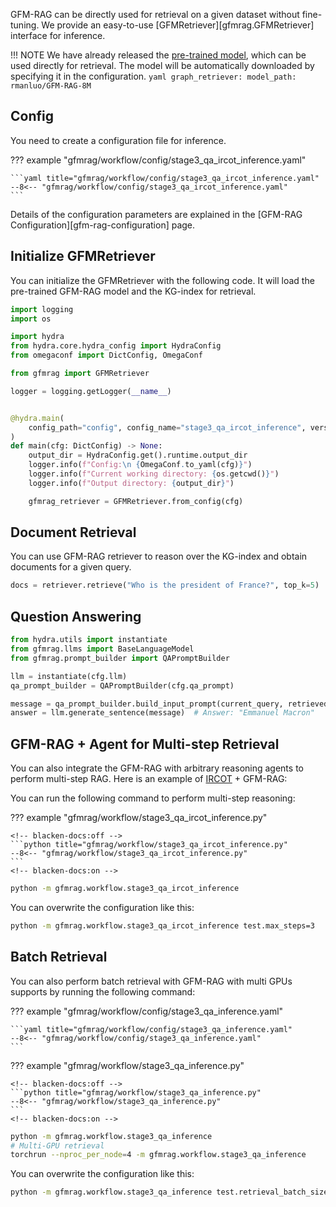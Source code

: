 GFM-RAG can be directly used for retrieval on a given dataset without fine-tuning. We provide an easy-to-use [GFMRetriever][gfmrag.GFMRetriever] interface for inference.

!!! NOTE
    We have already released the [pre-trained model](https://huggingface.co/rmanluo/GFM-RAG-8M), which can be used directly for retrieval. The model will be automatically downloaded by specifying it in the configuration.
    ```yaml
    graph_retriever:
      model_path: rmanluo/GFM-RAG-8M
    ```

## Config

You need to create a configuration file for inference.

??? example "gfmrag/workflow/config/stage3_qa_ircot_inference.yaml"

    ```yaml title="gfmrag/workflow/config/stage3_qa_ircot_inference.yaml"
    --8<-- "gfmrag/workflow/config/stage3_qa_ircot_inference.yaml"
    ```

Details of the configuration parameters are explained in the [GFM-RAG Configuration][gfm-rag-configuration] page.

## Initialize GFMRetriever

You can initialize the GFMRetriever with the following code. It will load the pre-trained GFM-RAG model and the KG-index for retrieval.

```python
import logging
import os

import hydra
from hydra.core.hydra_config import HydraConfig
from omegaconf import DictConfig, OmegaConf

from gfmrag import GFMRetriever

logger = logging.getLogger(__name__)


@hydra.main(
    config_path="config", config_name="stage3_qa_ircot_inference", version_base=None
)
def main(cfg: DictConfig) -> None:
    output_dir = HydraConfig.get().runtime.output_dir
    logger.info(f"Config:\n {OmegaConf.to_yaml(cfg)}")
    logger.info(f"Current working directory: {os.getcwd()}")
    logger.info(f"Output directory: {output_dir}")

    gfmrag_retriever = GFMRetriever.from_config(cfg)
```

## Document Retrieval

You can use GFM-RAG retriever to reason over the KG-index and obtain documents for a given query.
```python
docs = retriever.retrieve("Who is the president of France?", top_k=5)
```

## Question Answering

```python
from hydra.utils import instantiate
from gfmrag.llms import BaseLanguageModel
from gfmrag.prompt_builder import QAPromptBuilder

llm = instantiate(cfg.llm)
qa_prompt_builder = QAPromptBuilder(cfg.qa_prompt)

message = qa_prompt_builder.build_input_prompt(current_query, retrieved_docs)
answer = llm.generate_sentence(message)  # Answer: "Emmanuel Macron"
```

## GFM-RAG + Agent for Multi-step Retrieval
You can also integrate the GFM-RAG with arbitrary reasoning agents to perform multi-step RAG. Here is an example of [IRCOT](https://arxiv.org/abs/2212.10509) + GFM-RAG:

You can run the following command to perform multi-step reasoning:

??? example "gfmrag/workflow/stage3_qa_ircot_inference.py"

    <!-- blacken-docs:off -->
    ```python title="gfmrag/workflow/stage3_qa_ircot_inference.py"
    --8<-- "gfmrag/workflow/stage3_qa_ircot_inference.py"
    ```
    <!-- blacken-docs:on -->

```bash
python -m gfmrag.workflow.stage3_qa_ircot_inference
```

You can overwrite the configuration like this:

```bash
python -m gfmrag.workflow.stage3_qa_ircot_inference test.max_steps=3
```

## Batch Retrieval
You can also perform batch retrieval with GFM-RAG with multi GPUs supports by running the following command:

??? example "gfmrag/workflow/config/stage3_qa_inference.yaml"

    ```yaml title="gfmrag/workflow/config/stage3_qa_inference.yaml"
    --8<-- "gfmrag/workflow/config/stage3_qa_inference.yaml"
    ```

??? example "gfmrag/workflow/stage3_qa_inference.py"

    <!-- blacken-docs:off -->
    ```python title="gfmrag/workflow/stage3_qa_inference.py"
    --8<-- "gfmrag/workflow/stage3_qa_inference.py"
    ```
    <!-- blacken-docs:on -->

```bash
python -m gfmrag.workflow.stage3_qa_inference
# Multi-GPU retrieval
torchrun --nproc_per_node=4 -m gfmrag.workflow.stage3_qa_inference
```

You can overwrite the configuration like this:

```bash
python -m gfmrag.workflow.stage3_qa_inference test.retrieval_batch_size=4
```

